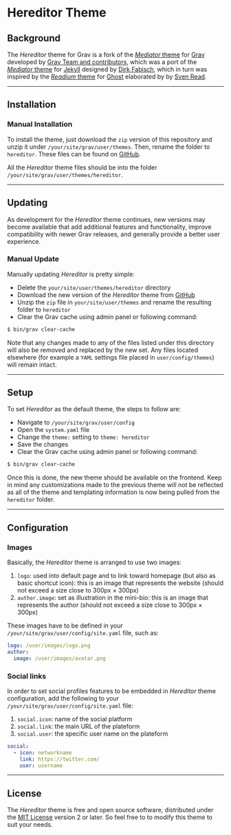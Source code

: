 # Hereditor Theme

## Background

The _Hereditor_ theme for Grav is a fork of the [_Mediator_ theme](https://github.com/getgrav/grav-theme-mediator) for [Grav](https://getgrav.org/) developed by [Grav Team and contributors](https://github.com/getgrav/grav-theme-mediator/graphs/contributors), which was a port of the [_Mediator_ theme](https://github.com/dirkfabisch/mediator) for [Jekyll](https://jekyllrb.com/) designed by [Dirk Fabisch](https://twitter.com/dirkfabisch), which in turn was inspired by the [_Readium_ theme](https://github.com/starburst1977/readium) for [Ghost](https://ghost.org/) elaborated by by [Sven Read](https://twitter.com/starburst1977).

--------------------------------------------------------------------------------

## Installation

<!--Installing the _Hereditor_ theme can be done in one of two ways. Using the GPM (Grav Package Manager) installation method enables to quickly and easily install the theme with a simple terminal command, while the manual method enables to do so via a `zip` file.

### GPM Installation

The simplest way to install the theme is via the [Grav Package Manager (GPM)](http://learn.getgrav.org/advanced/grav-gpm) through the system's Terminal (also called _the command line_). From the root of the Grav install type:

```bash
$ bin/gpm install hereditor
```

This will install the _Hereditor_ theme into your `/user/themes` directory within Grav. Its files can be found under `/your/site/grav/user/themes/hereditor`.-->

### Manual Installation

To install the theme, just download the `zip` version of this repository and unzip it under `/your/site/grav/user/themes`. Then, rename the folder to `hereditor`. These files can be found <!--either--> on [GitHub](https://github.com/gizmecano/grav-theme-hereditor/)<!-- or via [GetGrav.org](http://getgrav.org/downloads/themes)-->.

All the _Hereditor_ theme files should be into the folder `/your/site/grav/user/themes/hereditor`.

--------------------------------------------------------------------------------

## Updating

As development for the _Hereditor_ theme continues, new versions may become available that add additional features and functionality, improve compatibility with newer Grav releases, and generally provide a better user experience. <!--Updating _Hereditor_ is easy, and can be done through Grav's GPM system, as well as manually.-->

<!--### GPM Update

The simplest way to update this theme is via the [Grav Package Manager (GPM)](http://learn.getgrav.org/advanced/grav-gpm). Navigate to the root directory of the Grav install using the system's Terminal (also called _command line_) and type the following:

```bash
$ bin/gpm update hereditor
```

This command will check the Grav install to see if the _Hereditor_ theme is due for an update. If a newer release is found, it will be asked whether or not proceed to update. To continue, type `y` and hit enter. The theme will automatically update and clear Grav's cache.-->

### Manual Update

Manually updating _Hereditor_ is pretty simple:

- Delete the `your/site/user/themes/hereditor` directory
- Download the new version of the _Hereditor_ theme from <!--either--> [GitHub](https://github.com/gizmecano/grav-theme-hereditor/)<!-- or [GetGrav.org](https://getgrav.org/downloads/themes)-->
- Unzip the `zip` file in `your/site/user/themes` and rename the resulting folder to `hereditor`
- Clear the Grav cache using admin panel or following command:

```bash
$ bin/grav clear-cache
```

Note that any changes made to any of the files listed under this directory will also be removed and replaced by the new set. Any files located elsewhere (for example a ``YAML`` settings file placed in `user/config/themes`) will remain intact.

--------------------------------------------------------------------------------

## Setup

To set _Hereditor_ as the default theme, the steps to follow are:

- Navigate to `/your/site/grav/user/config`
- Open the `system.yaml` file
- Change the `theme:` setting to `theme: hereditor`
- Save the changes
- Clear the Grav cache using admin panel or following command:

```bash
$ bin/grav clear-cache
```

Once this is done, the new theme should be available on the frontend. Keep in mind any customizations made to the previous theme will not be reflected as all of the theme and templating information is now being pulled from the `hereditor` folder.

--------------------------------------------------------------------------------

## Configuration

### Images

Basically, the _Hereditor_ theme is arranged to use two images:

1. `logo`: used into default page and to link toward homepage (but also as basic shortcut icon): this is an image that represents the website (should not exceed a size close to 300px × 300px)
2. `author.image`: set as illustration in the mini-bio: this is an image that represents the author (should not exceed a size close to 300px × 300px)

These images have to be defined in your `/your/site/grav/user/config/site.yaml` file, such as:

```yaml
logo: /user/images/logo.png
author:
  image: /user/images/avatar.png
```

### Social links

In order to set social profiles features to be embedded in _Hereditor_ theme configuration, add the following to your `/your/site/grav/user/config/site.yaml` file:

1. `social.icon`: name of the social platform
2. `social.link`: the main URL of the plateform
3. `social.user`: the specific user name on the plateform

```yaml
social:
  - icon: networkname
    link: https://twitter.com/
    user: username
```

--------------------------------------------------------------------------------

## License

The _Hereditor_ theme is free and open source software, distributed under the [MIT License](/LICENSE) version 2 or later. So feel free to to modify this theme to suit your needs.
